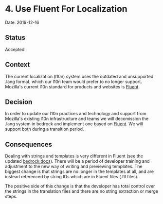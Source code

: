 # 4. Use Fluent For Localization

Date: 2019-12-16

## Status

Accepted

## Context

The current localization (l10n) system uses the outdated and unsupported .lang format, which our l10n team would prefer
to no longer support. Mozilla's current l10n standard for products and websites is [Fluent][].

## Decision

In order to update our l10n practices and technology and support from Mozilla's existing l10n infrastructure and teams
we will decomission the .lang system in bedrock and implement one based on [Fluent][]. We will support both during a
transition period.

## Consequences

Dealing with strings and templates is very different in Fluent (see the updated [bedrock docs][]). There will be a period
of developer training and adjustment to the new way of writing and previewing templates. The biggest change is that strings
are no longer in the templates at all, and are instead referenced by string IDs which are in Fluent files (.ftl files).

The positive side of this change is that the developer has total control over the strings in the translation files
and there are no string extraction or merge steps.

[fluent]: https://projectfluent.org/
[bedrock docs]: https://bedrock.readthedocs.io/en/latest/l10n.html#fluent
